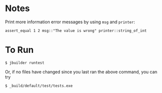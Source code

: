 # Notes

Print more information error messages by using `msg` and `printer`:

```
assert_equal 1 2 msg::"The value is wrong" printer::string_of_int
```

# To Run

```
$ jbuilder runtest
```

Or, if no files have changed since you last ran the above command, you can try

```
$ _build/default/test/tests.exe
```
